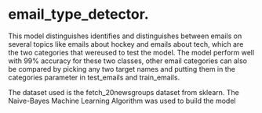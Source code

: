 # email_type_detector.
This model distinguishes identifies and distinguishes between emails on several topics like emails about hockey and emails about tech, which are the two categories that wereused to test the model. The model perform well with 99% accuracy for these two classes, other email categories can also be compared by picking any two target names and putting them in the categories parameter in test_emails and train_emails.

The dataset used is the fetch_20newsgroups dataset from sklearn.
The Naive-Bayes Machine Learning Algorithm was used to build the model
